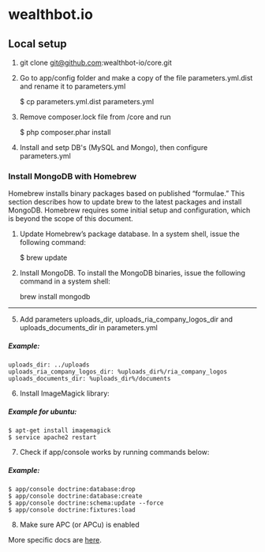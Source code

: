 wealthbot.io
===============


Local setup
---------------

1. git clone git@github.com:wealthbot-io/core.git
2. Go to app/config folder and make a copy of the file parameters.yml.dist and rename it to parameters.yml

     $ cp parameters.yml.dist parameters.yml

3. Remove composer.lock file from /core and run
    
     $ php composer.phar install

4. Install and setp DB's (MySQL and Mongo), then configure parameters.yml

### Install MongoDB with Homebrew
Homebrew installs binary packages based on published “formulae.” This section describes how to update brew to the latest packages and install MongoDB. Homebrew requires some initial setup and configuration, which is beyond the scope of this document.

1.  Update Homebrew’s package database.
In a system shell, issue the following command:

     $ brew update

2. Install MongoDB.
To install the MongoDB binaries, issue the following command in a system shell:

     brew install mongodb

------

5. Add parameters uploads_dir, uploads_ria_company_logos_dir and uploads_documents_dir in parameters.yml

##### Example:

    uploads_dir: ../uploads
    uploads_ria_company_logos_dir: %uploads_dir%/ria_company_logos
    uploads_documents_dir: %uploads_dir%/documents

6. Install ImageMagick library:

##### Example for ubuntu:
    $ apt-get install imagemagick
    $ service apache2 restart

7. Check if app/console works by running commands below:

##### Example:

    $ app/console doctrine:database:drop
    $ app/console doctrine:database:create
    $ app/console doctrine:schema:update --force
    $ app/console doctrine:fixtures:load

8. Make sure APC (or APCu) is enabled


More specific docs are [here](app/Resources/doc).
